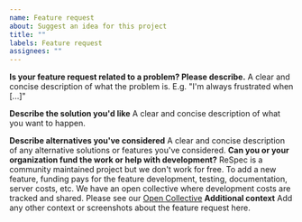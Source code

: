 ```yaml
---
name: Feature request
about: Suggest an idea for this project
title: ""
labels: Feature request
assignees: ""
---
```


**Is your feature request related to a problem? Please describe.**
A clear and concise description of what the problem is. E.g. "I'm always frustrated when [...]"

**Describe the solution you'd like**
A clear and concise description of what you want to happen.

**Describe alternatives you've considered**
A clear and concise description of any alternative solutions or features you've considered.
**Can you or your organization fund the work or help with development?**
ReSpec is a community maintained project but we don't work for free. To add a new feature, funding pays for the feature development, testing, documentation, server costs, etc. We have an open collective where development costs are tracked and shared. Please see our [Open Collective](https://opencollective.com/respec/) 
**Additional context**
Add any other context or screenshots about the feature request here.
